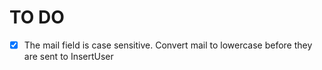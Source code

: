 # TO DO

- [x] The mail field is case sensitive. Convert mail to lowercase before they are sent to InsertUser
